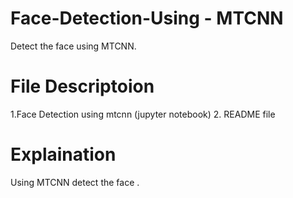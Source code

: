 # Face-Detection-Using - MTCNN
Detect the face using MTCNN.

# File Descriptoion
 1.Face Detection using mtcnn (jupyter notebook)
 2. README file
# Explaination
 Using MTCNN detect the face . 
